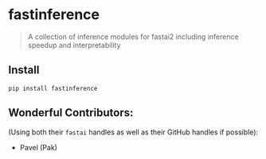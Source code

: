 # fastinference
> A collection of inference modules for fastai2 including inference speedup and interpretability


## Install

`pip install fastinference`

## Wonderful Contributors:

(Using both their `fastai` handles as well as their GitHub handles if possible):

* Pavel (Pak)

